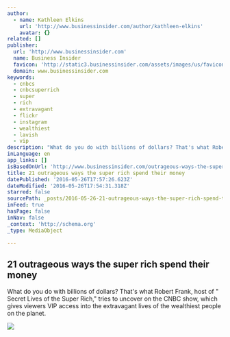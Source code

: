 ```yaml
---
author:
  - name: Kathleen Elkins
    url: 'http://www.businessinsider.com/author/kathleen-elkins'
    avatar: {}
related: []
publisher:
  url: 'http://www.businessinsider.com'
  name: Business Insider
  favicon: 'http://static3.businessinsider.com/assets/images/us/favicons/favicon.ico?v=BI-US-2016-03-31'
  domain: www.businessinsider.com
keywords:
  - cnbcs
  - cnbcsuperrich
  - super
  - rich
  - extravagant
  - flickr
  - instagram
  - wealthiest
  - lavish
  - vip
description: "What do you do with billions of dollars? That's what Robert Frank, host of \" Secret Lives of the Super Rich,\" tries to uncover on the CNBC show, which gives viewers VIP access into the extravagant lives of the wealthiest people on the planet."
inLanguage: en
app_links: []
isBasedOnUrl: 'http://www.businessinsider.com/outrageous-ways-the-super-rich-spend-their-money-2015-7'
title: 21 outrageous ways the super rich spend their money
datePublished: '2016-05-26T17:57:26.623Z'
dateModified: '2016-05-26T17:54:31.318Z'
starred: false
sourcePath: _posts/2016-05-26-21-outrageous-ways-the-super-rich-spend-their-money.md
inFeed: true
hasPage: false
inNav: false
_context: 'http://schema.org'
_type: MediaObject

---
```

<article style=""><h1>21 outrageous ways the super rich spend their money</h1><p>What do you do with billions of dollars? That's what Robert Frank, host of " Secret Lives of the Super Rich," tries to uncover on the CNBC show, which gives viewers VIP access into the extravagant lives of the wealthiest people on the planet.</p><img src="http://static2.businessinsider.com/image/55aff0d5371d222e008b8bdd-1611-1208/16872023169_5355fdc127_k.jpg" /></article>